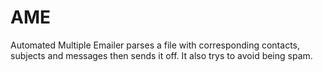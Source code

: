# AME
Automated Multiple Emailer parses a file with corresponding contacts, subjects and messages then sends it off. It also trys to avoid being spam.
